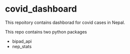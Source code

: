 # covid_dashboard

This repoitory contains dashborad for covid cases in Nepal.

This repo contains two python packages
- bipad_api
- nep_stats